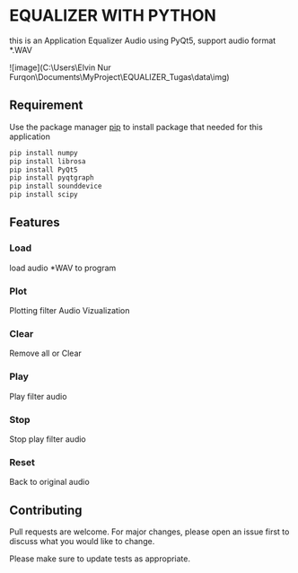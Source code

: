 # EQUALIZER WITH PYTHON

this is an Application Equalizer Audio using PyQt5, support audio format *.WAV

![image](C:\Users\Elvin Nur Furqon\Documents\MyProject\EQUALIZER_Tugas\data\img)

## Requirement

Use the package manager [pip](https://pip.pypa.io/en/stable/) to install
package that needed for this application

```bash
pip install numpy
pip install librosa
pip install PyQt5
pip install pyqtgraph
pip install sounddevice
pip install scipy
```

## Features
### Load
load audio *WAV to program
### Plot
Plotting filter Audio Vizualization 
### Clear
Remove all or Clear
### Play
Play filter audio
### Stop
Stop play filter audio
### Reset
Back to original audio

## Contributing
Pull requests are welcome. For major changes, please open an issue first to discuss what you would like to change.

Please make sure to update tests as appropriate.
